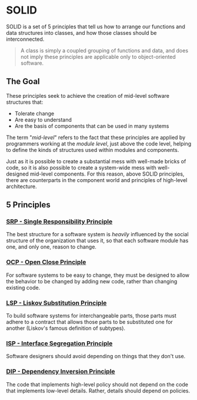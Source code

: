# SOLID

SOLID is a set of 5 principles that tell us how to arrange our functions and data structures into classes, and how those classes should be interconnected.

> A class is simply a coupled grouping of functions and data, and does not imply these principles are applicable only to object-oriented software.

## The Goal

These principles seek to achieve the creation of mid-level software structures that:

* Tolerate change
* Are easy to understand
* Are the basis of components that can be used in many systems

The term "_mid-level_" refers to the fact that these principles are applied by programmers working at the _module level_, just above the code level, helping to define the kinds of structures used within modules and components.

Just as it is possible to create a substantial mess with well-made bricks of code, so it is also possible to create a system-wide mess with well-designed mid-level components. For this reason, above SOLID principles, there are counterparts in the component world and principles of high-level architecture.

## 5 Principles

### [SRP - Single Responsibility Principle](./srp.md)

The best structure for a software system is _heavily_ influenced by the social structure of the organization that uses it, so that each software module has one, and only one, reason to change.

### [OCP - Open Close Principle](./ocp.md)

For software systems to be easy to change, they must be designed to allow the behavior to be changed by adding new code, rather than changing existing code.

### [LSP - Liskov Substitution Principle](./lsp.md)

To build software systems for interchangeable parts, those parts must adhere to a contract that allows those parts to be substituted one for another (Liskov's famous definition of subtypes).

### [ISP - Interface Segregation Principle](./isp.md)

Software designers should avoid depending on things that they don't use.

### [DIP - Dependency Inversion Principle](./dip.md)

The code that implements high-level policy should not depend on the code that implements low-level details. Rather, details should depend on policies.

